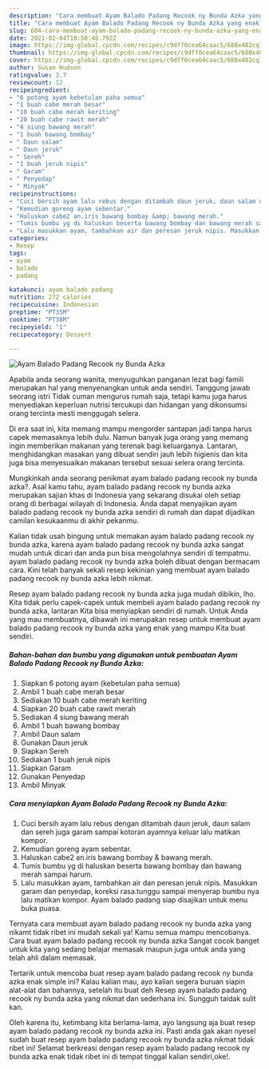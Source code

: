 ```yaml
---
description: "Cara membuat Ayam Balado Padang Recook ny Bunda Azka yang enak dan Mudah Dibuat"
title: "Cara membuat Ayam Balado Padang Recook ny Bunda Azka yang enak dan Mudah Dibuat"
slug: 604-cara-membuat-ayam-balado-padang-recook-ny-bunda-azka-yang-enak-dan-mudah-dibuat
date: 2021-02-04T18:58:48.792Z
image: https://img-global.cpcdn.com/recipes/c9dff0cea64caac5/680x482cq70/ayam-balado-padang-recook-ny-bunda-azka-foto-resep-utama.jpg
thumbnail: https://img-global.cpcdn.com/recipes/c9dff0cea64caac5/680x482cq70/ayam-balado-padang-recook-ny-bunda-azka-foto-resep-utama.jpg
cover: https://img-global.cpcdn.com/recipes/c9dff0cea64caac5/680x482cq70/ayam-balado-padang-recook-ny-bunda-azka-foto-resep-utama.jpg
author: Susan Hudson
ratingvalue: 3.7
reviewcount: 12
recipeingredient:
- "6 potong ayam kebetulan paha semua"
- "1 buah cabe merah besar"
- "10 buah cabe merah keriting"
- "20 buah cabe rawit merah"
- "4 siung bawang merah"
- "1 buah bawang bombay"
- " Daun salam"
- " Daun jeruk"
- " Sereh"
- "1 buah jeruk nipis"
- " Garam"
- " Penyedap"
- " Minyak"
recipeinstructions:
- "Cuci bersih ayam lalu rebus dengan ditambah daun jeruk, daun salam dan sereh juga garam sampai kotoran ayamnya keluar lalu matikan kompor."
- "Kemudian goreng ayam sebentar."
- "Haluskan cabe2 an.iris bawang bombay &amp; bawang merah."
- "Tumis bumbu yg di haluskan beserta bawang bombay dan bawang merah sampai harum."
- "Lalu masukkan ayam, tambahkan air dan peresan jeruk nipis. Masukkan garam dan penyedap, koreksi rasa.tunggu sampai menyerap bumbu nya lalu matikan kompor. Ayam balado padang siap disajikan untuk menu buka puasa."
categories:
- Resep
tags:
- ayam
- balado
- padang

katakunci: ayam balado padang 
nutrition: 272 calories
recipecuisine: Indonesian
preptime: "PT35M"
cooktime: "PT38M"
recipeyield: "1"
recipecategory: Dessert

---
```



![Ayam Balado Padang Recook ny Bunda Azka](https://img-global.cpcdn.com/recipes/c9dff0cea64caac5/680x482cq70/ayam-balado-padang-recook-ny-bunda-azka-foto-resep-utama.jpg)

Apabila anda seorang wanita, menyuguhkan panganan lezat bagi famili merupakan hal yang menyenangkan untuk anda sendiri. Tanggung jawab seorang istri Tidak cuman mengurus rumah saja, tetapi kamu juga harus menyediakan keperluan nutrisi tercukupi dan hidangan yang dikonsumsi orang tercinta mesti menggugah selera.

Di era  saat ini, kita memang mampu mengorder santapan jadi tanpa harus capek memasaknya lebih dulu. Namun banyak juga orang yang memang ingin memberikan makanan yang terenak bagi keluarganya. Lantaran, menghidangkan masakan yang dibuat sendiri jauh lebih higienis dan kita juga bisa menyesuaikan makanan tersebut sesuai selera orang tercinta. 



Mungkinkah anda seorang penikmat ayam balado padang recook ny bunda azka?. Asal kamu tahu, ayam balado padang recook ny bunda azka merupakan sajian khas di Indonesia yang sekarang disukai oleh setiap orang di berbagai wilayah di Indonesia. Anda dapat menyajikan ayam balado padang recook ny bunda azka sendiri di rumah dan dapat dijadikan camilan kesukaanmu di akhir pekanmu.

Kalian tidak usah bingung untuk memakan ayam balado padang recook ny bunda azka, karena ayam balado padang recook ny bunda azka sangat mudah untuk dicari dan anda pun bisa mengolahnya sendiri di tempatmu. ayam balado padang recook ny bunda azka boleh dibuat dengan bermacam cara. Kini telah banyak sekali resep kekinian yang membuat ayam balado padang recook ny bunda azka lebih nikmat.

Resep ayam balado padang recook ny bunda azka juga mudah dibikin, lho. Kita tidak perlu capek-capek untuk membeli ayam balado padang recook ny bunda azka, lantaran Kita bisa menyiapkan sendiri di rumah. Untuk Anda yang mau membuatnya, dibawah ini merupakan resep untuk membuat ayam balado padang recook ny bunda azka yang enak yang mampu Kita buat sendiri.

<!--inarticleads1-->

##### Bahan-bahan dan bumbu yang digunakan untuk pembuatan Ayam Balado Padang Recook ny Bunda Azka:

1. Siapkan 6 potong ayam (kebetulan paha semua)
1. Ambil 1 buah cabe merah besar
1. Sediakan 10 buah cabe merah keriting
1. Siapkan 20 buah cabe rawit merah
1. Sediakan 4 siung bawang merah
1. Ambil 1 buah bawang bombay
1. Ambil  Daun salam
1. Gunakan  Daun jeruk
1. Siapkan  Sereh
1. Sediakan 1 buah jeruk nipis
1. Siapkan  Garam
1. Gunakan  Penyedap
1. Ambil  Minyak




<!--inarticleads2-->

##### Cara menyiapkan Ayam Balado Padang Recook ny Bunda Azka:

1. Cuci bersih ayam lalu rebus dengan ditambah daun jeruk, daun salam dan sereh juga garam sampai kotoran ayamnya keluar lalu matikan kompor.
1. Kemudian goreng ayam sebentar.
1. Haluskan cabe2 an.iris bawang bombay &amp; bawang merah.
1. Tumis bumbu yg di haluskan beserta bawang bombay dan bawang merah sampai harum.
1. Lalu masukkan ayam, tambahkan air dan peresan jeruk nipis. Masukkan garam dan penyedap, koreksi rasa.tunggu sampai menyerap bumbu nya lalu matikan kompor. Ayam balado padang siap disajikan untuk menu buka puasa.




Ternyata cara membuat ayam balado padang recook ny bunda azka yang nikamt tidak ribet ini mudah sekali ya! Kamu semua mampu mencobanya. Cara buat ayam balado padang recook ny bunda azka Sangat cocok banget untuk kita yang sedang belajar memasak maupun juga untuk anda yang telah ahli dalam memasak.

Tertarik untuk mencoba buat resep ayam balado padang recook ny bunda azka enak simple ini? Kalau kalian mau, ayo kalian segera buruan siapin alat-alat dan bahannya, setelah itu buat deh Resep ayam balado padang recook ny bunda azka yang nikmat dan sederhana ini. Sungguh taidak sulit kan. 

Oleh karena itu, ketimbang kita berlama-lama, ayo langsung aja buat resep ayam balado padang recook ny bunda azka ini. Pasti anda gak akan nyesel sudah buat resep ayam balado padang recook ny bunda azka nikmat tidak ribet ini! Selamat berkreasi dengan resep ayam balado padang recook ny bunda azka enak tidak ribet ini di tempat tinggal kalian sendiri,oke!.

